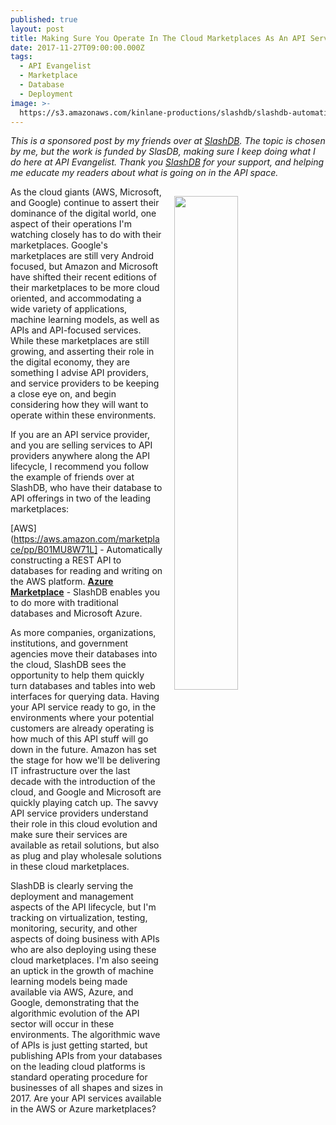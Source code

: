 ```yaml
---
published: true
layout: post
title: Making Sure You Operate In The Cloud Marketplaces As An API Service Provider
date: 2017-11-27T09:00:00.000Z
tags:
  - API Evangelist
  - Marketplace
  - Database
  - Deployment
image: >-
  https://s3.amazonaws.com/kinlane-productions/slashdb/slashdb-automatic-rest-api-for-databases-in-aws-marketplaces.png
---
```

_This is a sponsored post by my friends over at [SlashDB](https://www.slashdb.com/). The topic is chosen by me, but the work is funded by SlasDB, making sure I keep doing what I do here at API Evangelist. Thank you [SlashDB](https://www.slashdb.com/) for your support, and helping me educate my readers about what is going on in the API space._

<p><img src="https://s3.amazonaws.com/kinlane-productions/slashdb/slashdb-automatic-rest-api-for-databases-in-aws-marketplaces.png" align="right" width="45%" style="padding: 15px;" /></p>As the cloud giants (AWS, Microsoft, and Google) continue to assert their dominance of the digital world, one aspect of their operations I'm watching closely has to do with their marketplaces. Google's marketplaces are still very Android focused, but Amazon and Microsoft have shifted their recent editions of their marketplaces to be more cloud oriented, and accommodating a wide variety of applications, machine learning models, as well as APIs and API-focused services. While these marketplaces are still growing, and asserting their role in the digital economy, they are something I advise API providers, and service providers to be keeping a close eye on, and begin considering how they will want to operate within these environments.

If you are an API service provider, and you are selling services to API providers anywhere along the API lifecycle, I recommend you follow the example of friends over at SlashDB, who have their database to API offerings in two of the leading marketplaces:

[AWS](https://aws.amazon.com/marketplace/pp/B01MU8W71L] - Automatically constructing a REST API to databases for reading and writing on the AWS platform.
[**Azure Marketplace**](https://azuremarketplace.microsoft.com/en-us/marketplace/apps/vte.slashdb) - SlashDB enables you to do more with traditional databases and Microsoft Azure.

As more companies, organizations, institutions, and government agencies move their databases into the cloud, SlashDB sees the opportunity to help them quickly turn databases and tables into web interfaces for querying data. Having your API service ready to go, in the environments where your potential customers are already operating is how much of this API stuff will go down in the future. Amazon has set the stage for how we'll be delivering IT infrastructure over the last decade with the introduction of the cloud, and Google and Microsoft are quickly playing catch up. The savvy API service providers understand their role in this cloud evolution and make sure their services are available as retail solutions, but also as plug and play wholesale solutions in these cloud marketplaces.

SlashDB is clearly serving the deployment and management aspects of the API lifecycle, but I'm tracking on virtualization, testing, monitoring, security, and other aspects of doing business with APIs who are also deploying using these cloud marketplaces. I'm also seeing an uptick in the growth of machine learning models being made available via AWS, Azure, and Google, demonstrating that the algorithmic evolution of the API sector will occur in these environments. The algorithmic wave of APIs is just getting started, but publishing APIs from your databases on the leading cloud platforms is standard operating procedure for businesses of all shapes and sizes in 2017. Are your API services available in the AWS or Azure marketplaces?
